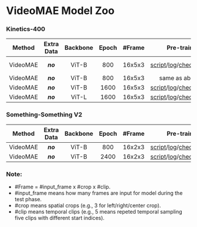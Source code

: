 # VideoMAE Model Zoo

### Kinetics-400

|  Method  | Extra Data | Backbone | Epoch | \#Frame |                          Pre-train                           |                          Fine-tune                           | Top-1 | Top-5 |
| :------: | :--------: | :------: | :---: | :-----: | :----------------------------------------------------------: | :----------------------------------------------------------: | :---: | :---: |
| VideoMAE |  ***no***  |  ViT-B   |  800  | 16x5x3  | [script](scripts/kinetics/videomae_vit_base_patch16_224_tubemasking_ratio_0.9_epoch_800/pretrain.sh)/[log](https://drive.google.com/file/d/1kP3_-465jCL7PRNFq1JcAghPo2BONRWY/view?usp=sharing)/[checkpoint](https://drive.google.com/file/d/1JfrhN144Hdg7we213H1WxwR3lGYOlmIn/view?usp=sharing) | [script](scripts/kinetics/videomae_vit_base_patch16_224_tubemasking_ratio_0.9_epoch_800/finetune.sh)/[log](https://drive.google.com/file/d/1lI9qtgrTUw9Fi96-2WkB8aJu3iyPyTxA/view?usp=sharing)/[checkpoint](https://drive.google.com/file/d/18EEgdXY9347yK3Yb28O-GxFMbk41F6Ne/view?usp=sharing)<br />(w/o repeated aug) | 79.4  | 94.1  |
| VideoMAE |  ***no***  |  ViT-B   |  800  | 16x5x3  |                        same as above                         |                             TODO                             | 80.4  | 94.4  |
| VideoMAE |  ***no***  |  ViT-B   | 1600  | 16x5x3  | [script](scripts/kinetics/videomae_vit_base_patch16_224_tubemasking_ratio_0.9_epoch_1600/pretrain.sh)/[log](https://drive.google.com/file/d/1ftVHzzCupEGV4bCHC5JWIUsEwOEeAQcg/view?usp=sharing)/[checkpoint](https://drive.google.com/file/d/1tEhLyskjb755TJ65ptsrafUG2llSwQE1/view?usp=sharing) | [script](scripts/kinetics/videomae_vit_large_patch16_224_tubemasking_ratio_0.9_epoch_1600/finetune.sh)/[log](https://drive.google.com/file/d/154ygeIO5TwFa5I76908RmkiuroCnHHNr/view?usp=sharing)/[checkpoint](https://drive.google.com/file/d/1MzwteHH-1yuMnFb8vRBQDvngV1Zl-d3z/view?usp=sharing) | 80.9  | 94.7  |
| VideoMAE |  ***no***  |  ViT-L   | 1600  | 16x5x3  | [script](scripts/kinetics/videomae_vit_large_patch16_224_tubemasking_ratio_0.9_epoch_1600/pretrain.sh)/[log](https://drive.google.com/file/d/1X7WBzn_yG4lDWuvBMBBgrtgqDLZVHrc2/view?usp=sharing)/[checkpoint](https://drive.google.com/file/d/1qLOXWb_MGEvaI7tvuAe94CV7S2HXRwT3/view?usp=sharing) | [script](scripts/kinetics/videomae_vit_large_patch16_224_tubemasking_ratio_0.9_epoch_1600/finetune.sh)/[log](https://drive.google.com/file/d/1SRKgFfAoVoSgwqqijQbaG8c88UC4GY9v/view?usp=sharing)/[checkpoint](https://drive.google.com/file/d/1jX1CiqxSkCfc94y8FRW1YGHy-GNvHCuD/view?usp=sharing) | 84.7  | 96.5  |

### Something-Something V2

|  Method  | Extra Data | Backbone | Epoch | \#Frame |                          Pre-train                           |                          Fine-tune                           | Top-1 | Top-5 |
| :------: | :--------: | :------: | :---: | :-----: | :----------------------------------------------------------: | :----------------------------------------------------------: | :---: | :---: |
| VideoMAE |  ***no***  |  ViT-B   |  800  | 16x2x3  | [script](scripts/ssv2/videomae_vit_base_patch16_224_tubemasking_ratio_0.9_epoch_800/pretrain.sh)/[log](https://drive.google.com/file/d/1MPK1FHnGsAMHTfPyVzc66gwPKdKcq90b/view?usp=sharing)/[checkpoint](https://drive.google.com/file/d/1my7vfn6LA23DPMUJtfD_sJmyki5yM1Ev/view?usp=sharing) | [script](scripts/ssv2/videomae_vit_base_patch16_224_tubemasking_ratio_0.9_epoch_800/finetune.sh)/[log](https://drive.google.com/file/d/1UyiuW1OKoC-g6mR-66WB42tqZBVA1qOI/view?usp=sharing)/[checkpoint](https://drive.google.com/file/d/1RuMgcK4EIxHQYdfOKGLfv0cT5Obtfx9E/view?usp=sharing) | 69.3  | 92.2  |
| VideoMAE |  ***no***  |  ViT-B   | 2400  | 16x2x3  | [script](scripts/ssv2/videomae_vit_base_patch16_224_tubemasking_ratio_0.9_epoch_2400/pretrain.sh)/[log](https://drive.google.com/file/d/148nURgfcIFBQd3IQH5YhJ9dTwNCc2jkU/view?usp=sharing)/[checkpoint](https://drive.google.com/file/d/1I18dY_7rSalGL8fPWV82c0-foRUDzJJk/view?usp=sharing) | [script](scripts/ssv2/videomae_vit_base_patch16_224_tubemasking_ratio_0.9_epoch_2400/finetune.sh)/[log](https://drive.google.com/file/d/1euq1IyKtiZvPT3iTHmKd4_hUugvqxNp7/view?usp=sharing)/[checkpoint](https://drive.google.com/file/d/1DV-zjyWMcTCkLJWOPPIR_nCznzYzGR--/view?usp=sharing) | 70.3  | 92.7  |

### Note:

- \#Frame = #input_frame x #crop x #clip.
- \#input_frame means how many frames are input for model during the test phase.
- \#crop means spatial crops (e.g., 3 for left/right/center crop).
- \#clip means temporal clips (e.g., 5 means repeted temporal sampling five clips with different start indices).